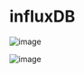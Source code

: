# influxDB

![image](https://user-images.githubusercontent.com/15869877/161312279-3de5df91-c7bc-4596-86ff-45f2e9a23256.png)

![image](https://user-images.githubusercontent.com/15869877/161312337-49fe5f64-079a-4eca-b03d-3025045a3410.png)
